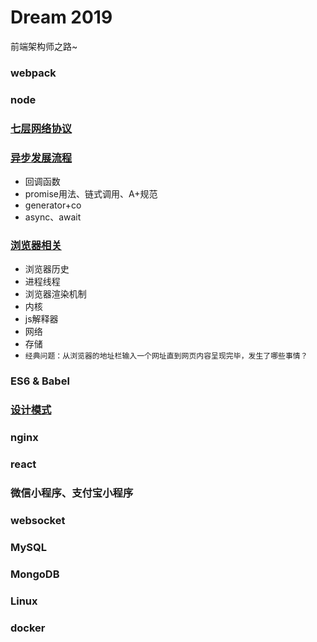 # Dream 2019

前端架构师之路~

### webpack

### node

### [七层网络协议](https://github.com/miracle90/dream2019/blob/master/network/network.md)

### [异步发展流程](https://github.com/miracle90/dream2019/blob/master/async/async.md)

* 回调函数
* promise用法、链式调用、A+规范
* generator+co
* async、await

### [浏览器相关](https://github.com/miracle90/dream2019/blob/master/browser/browser.md)

* 浏览器历史
* 进程线程
* 浏览器渲染机制
* 内核
* js解释器
* 网络
* 存储
* `经典问题：从浏览器的地址栏输入一个网址直到网页内容呈现完毕，发生了哪些事情？`

### ES6 & Babel

### [设计模式](https://github.com/miracle90/dream2019/blob/master/design-patterns/design-patterns.md)

### nginx

### react

### 微信小程序、支付宝小程序

### websocket

### MySQL

### MongoDB

### Linux

### docker

